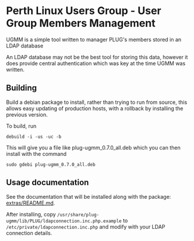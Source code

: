 # Perth Linux Users Group - User Group Members Management

UGMM is a simple tool written to manager PLUG's members stored in an LDAP database

An LDAP database may not be the best tool for storing this data, however it does
provide central authentication which was key at the time UGMM was written.

## Building

Build a debian package to install, rather than trying to run from source, this 
allows easy updating of production hosts, with a rollback by installing the
previous version.

To build, run
```
debuild -i -us -uc -b
```
This will give you a file like plug-ugmm_0.7.0_all.deb which you can then install with the command
```
sudo gdebi plug-ugmm_0.7.0_all.deb
```

## Usage documentation

See the documentation that will be installed along with the package:
[extras/README.md](extras/README.md).

After installing, copy `/usr/share/plug-ugmm/lib/PLUG/ldapconnection.inc.php.example`
to `/etc/private/ldapconnection.inc.php` and modify with your LDAP connection details.
